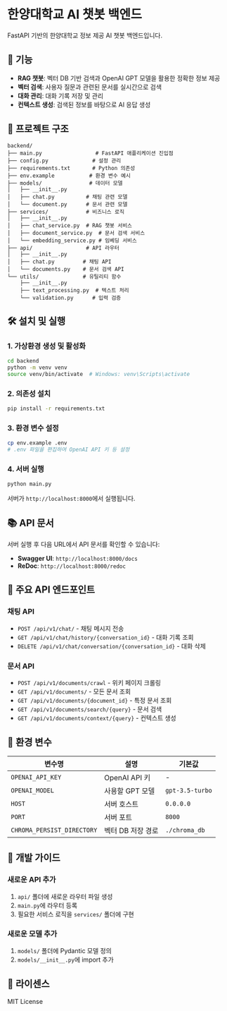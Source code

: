 # 한양대학교 AI 챗봇 백엔드

FastAPI 기반의 한양대학교 정보 제공 AI 챗봇 백엔드입니다.

## 🚀 기능

- **RAG 챗봇**: 벡터 DB 기반 검색과 OpenAI GPT 모델을 활용한 정확한 정보 제공
- **벡터 검색**: 사용자 질문과 관련된 문서를 실시간으로 검색
- **대화 관리**: 대화 기록 저장 및 관리
- **컨텍스트 생성**: 검색된 정보를 바탕으로 AI 응답 생성

## 📁 프로젝트 구조

```
backend/
├── main.py                 # FastAPI 애플리케이션 진입점
├── config.py              # 설정 관리
├── requirements.txt       # Python 의존성
├── env.example           # 환경 변수 예시
├── models/               # 데이터 모델
│   ├── __init__.py
│   ├── chat.py          # 채팅 관련 모델
│   └── document.py      # 문서 관련 모델
├── services/            # 비즈니스 로직
│   ├── __init__.py
│   ├── chat_service.py  # RAG 챗봇 서비스
│   ├── document_service.py  # 문서 검색 서비스
│   └── embedding_service.py # 임베딩 서비스
├── api/                 # API 라우터
│   ├── __init__.py
│   ├── chat.py         # 채팅 API
│   └── documents.py    # 문서 검색 API
└── utils/              # 유틸리티 함수
    ├── __init__.py
    ├── text_processing.py  # 텍스트 처리
    └── validation.py      # 입력 검증
```

## 🛠️ 설치 및 실행

### 1. 가상환경 생성 및 활성화

```bash
cd backend
python -m venv venv
source venv/bin/activate  # Windows: venv\Scripts\activate
```

### 2. 의존성 설치

```bash
pip install -r requirements.txt
```

### 3. 환경 변수 설정

```bash
cp env.example .env
# .env 파일을 편집하여 OpenAI API 키 등 설정
```

### 4. 서버 실행

```bash
python main.py
```

서버가 `http://localhost:8000`에서 실행됩니다.

## 📚 API 문서

서버 실행 후 다음 URL에서 API 문서를 확인할 수 있습니다:

- **Swagger UI**: `http://localhost:8000/docs`
- **ReDoc**: `http://localhost:8000/redoc`

## 🔧 주요 API 엔드포인트

### 채팅 API

- `POST /api/v1/chat/` - 채팅 메시지 전송
- `GET /api/v1/chat/history/{conversation_id}` - 대화 기록 조회
- `DELETE /api/v1/chat/conversation/{conversation_id}` - 대화 삭제

### 문서 API

- `POST /api/v1/documents/crawl` - 위키 페이지 크롤링
- `GET /api/v1/documents/` - 모든 문서 조회
- `GET /api/v1/documents/{document_id}` - 특정 문서 조회
- `GET /api/v1/documents/search/{query}` - 문서 검색
- `GET /api/v1/documents/context/{query}` - 컨텍스트 생성

## 🔑 환경 변수

| 변수명                     | 설명              | 기본값          |
| -------------------------- | ----------------- | --------------- |
| `OPENAI_API_KEY`           | OpenAI API 키     | -               |
| `OPENAI_MODEL`             | 사용할 GPT 모델   | `gpt-3.5-turbo` |
| `HOST`                     | 서버 호스트       | `0.0.0.0`       |
| `PORT`                     | 서버 포트         | `8000`          |
| `CHROMA_PERSIST_DIRECTORY` | 벡터 DB 저장 경로 | `./chroma_db`   |

## 🤝 개발 가이드

### 새로운 API 추가

1. `api/` 폴더에 새로운 라우터 파일 생성
2. `main.py`에 라우터 등록
3. 필요한 서비스 로직을 `services/` 폴더에 구현

### 새로운 모델 추가

1. `models/` 폴더에 Pydantic 모델 정의
2. `models/__init__.py`에 import 추가

## 📝 라이센스

MIT License
